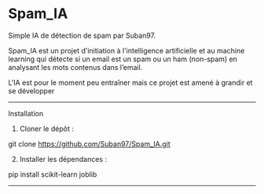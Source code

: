 # Spam_IA
Simple IA de détection de spam par Suban97.

Spam_IA est un projet d'initiation à l'intelligence artificielle et au machine learning qui détecte si un email est un spam ou un ham (non-spam) en analysant les mots contenus dans l’email.

L'IA est pour le moment peu entraîner mais ce projet est amené à grandir et se développer 


---

Installation

1. Cloner le dépôt :



git clone https://github.com/Suban97/Spam_IA.git

2. Installer les dépendances :



pip install scikit-learn joblib


---

